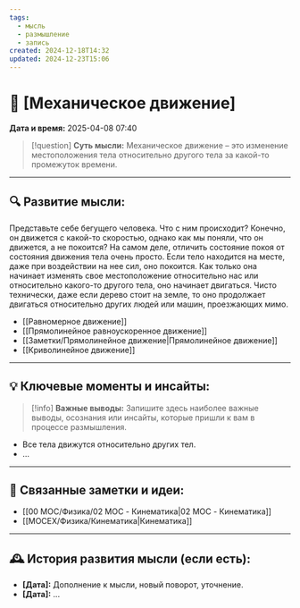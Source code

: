```yaml
---
tags:
  - мысль
  - размышление
  - запись
created: 2024-12-18T14:32
updated: 2024-12-23T15:06
---
```


# 💭  [Механическое движение]

**Дата и время:** 2025-04-08 07:40

> [!question] **Суть мысли:**
> Механическое движение – это изменение местоположения тела относительно другого тела за какой-то промежуток времени.

---

## 🔍 Развитие мысли:

Представьте себе бегущего человека. Что с ним происходит? Конечно, он движется с какой-то скоростью, однако как мы поняли, что он движется, а не покоится? 
На самом деле, отличить состояние покоя от состояния движения тела очень просто. Если тело находится на месте, даже при воздействии на нее сил, оно покоится. Как только она начинает изменять свое местоположение относительно нас или относительно какого-то другого тела, оно начинает двигаться. Чисто технически, даже если дерево стоит на земле, то оно продолжает двигаться относительно других людей или машин, проезжающих мимо.

- [[Равномерное движение]]
- [[Прямолинейное равноускоренное движение]]
- [[Заметки/Прямолинейное движение|Прямолинейное движение]]
- [[Криволинейное движение]]

---

## 💡 Ключевые моменты и инсайты:

> [!info] **Важные выводы:**
> Запишите здесь наиболее важные выводы, осознания или инсайты, которые пришли к вам в процессе размышления.

- Все тела движутся относительно других тел.
- ...

---

## 🔄 Связанные заметки и идеи:

- [[00 MOC/Физика/02 MOC - Кинематика|02 MOC - Кинематика]]
- [[MOCEX/Физика/Кинематика|Кинематика]]

---

## 🕰️ История развития мысли (если есть):

* **[Дата]:**  Дополнение к мысли, новый поворот, уточнение.
* **[Дата]:**  ...